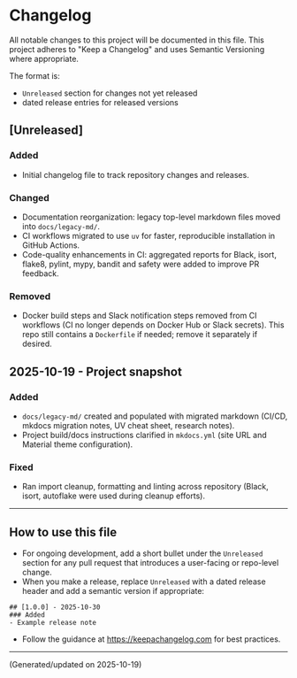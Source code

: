 # Changelog

All notable changes to this project will be documented in this file.
This project adheres to "Keep a Changelog" and uses Semantic Versioning where appropriate.

The format is:
- `Unreleased` section for changes not yet released
- dated release entries for released versions

## [Unreleased]

### Added
- Initial changelog file to track repository changes and releases.

### Changed
- Documentation reorganization: legacy top-level markdown files moved into `docs/legacy-md/`.
- CI workflows migrated to use `uv` for faster, reproducible installation in GitHub Actions.
- Code-quality enhancements in CI: aggregated reports for Black, isort, flake8, pylint, mypy, bandit and safety were added to improve PR feedback.

### Removed
- Docker build steps and Slack notification steps removed from CI workflows (CI no longer depends on Docker Hub or Slack secrets). This repo still contains a `Dockerfile` if needed; remove it separately if desired.

## 2025-10-19 - Project snapshot

### Added
- `docs/legacy-md/` created and populated with migrated markdown (CI/CD, mkdocs migration notes, UV cheat sheet, research notes).
- Project build/docs instructions clarified in `mkdocs.yml` (site URL and Material theme configuration).

### Fixed
- Ran import cleanup, formatting and linting across repository (Black, isort, autoflake were used during cleanup efforts).

---

## How to use this file
- For ongoing development, add a short bullet under the `Unreleased` section for any pull request that introduces a user-facing or repo-level change.
- When you make a release, replace `Unreleased` with a dated release header and add a semantic version if appropriate:

```
## [1.0.0] - 2025-10-30
### Added
- Example release note
```

- Follow the guidance at https://keepachangelog.com for best practices.

---

(Generated/updated on 2025-10-19)
